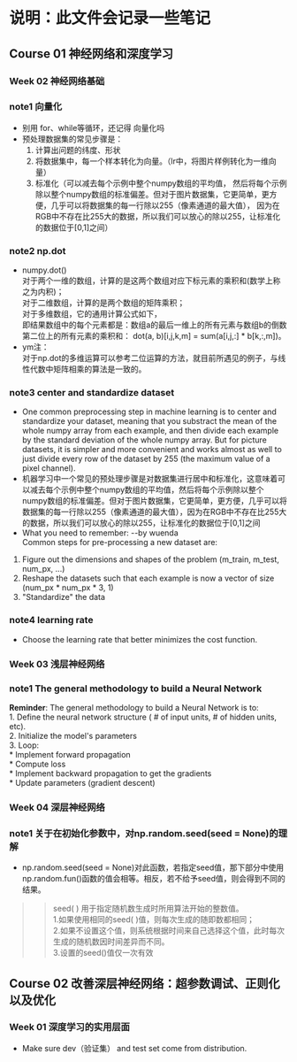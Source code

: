 # 说明：此文件会记录一些笔记    </br>

## Course 01 神经网络和深度学习    </br>

### Week 02 神经网络基础    </br>

### note1 向量化    </br>
* 别用 for、while等循环，还记得 向量化吗
* 预处理数据集的常见步骤是：    </br>
  1. 计算出问题的纬度、形状    </br>
  2. 将数据集中，每一个样本转化为向量。（lr中，将图片样例转化为一维向量）    </br>
  3. 标准化（可以减去每个示例中整个numpy数组的平均值， 然后将每个示例除以整个numpy数组的标准偏差。但对于图片数据集，它更简单，更方便，几乎可以将数据集的每一行除以255（像素通道的最大值）， 因为在RGB中不存在比255大的数据，所以我们可以放心的除以255，让标准化的数据位于[0,1]之间）    </br>

### note2 np.dot    </br>

* numpy.dot()          </br>
对于两个一维的数组，计算的是这两个数组对应下标元素的乘积和(数学上称之为内积)；    </br>
对于二维数组，计算的是两个数组的矩阵乘积；       </br>
对于多维数组，它的通用计算公式如下，      </br>
即结果数组中的每个元素都是：数组a的最后一维上的所有元素与数组b的倒数第二位上的所有元素的乘积和： dot(a, b)[i,j,k,m] = sum(a[i,j,:] * b[k,:,m])。    </br>
* ym注：         </br>
对于np.dot的多维运算可以参考二位运算的方法，就目前所遇见的例子，与线性代数中矩阵相乘的算法是一致的。    </br>
### note3 center and standardize dataset    </br> 
* One common preprocessing step in machine learning is to center and standardize your dataset, meaning that you substract the mean of the whole numpy array from each example, and then divide each example by the standard deviation of the whole numpy array. But for picture datasets, it is simpler and more convenient and works almost as well to just divide every row of the dataset by 255 (the maximum value of a pixel channel).
* 机器学习中一个常见的预处理步骤是对数据集进行居中和标准化，这意味着可以减去每个示例中整个numpy数组的平均值，然后将每个示例除以整个numpy数组的标准偏差。但对于图片数据集，它更简单，更方便，几乎可以将数据集的每一行除以255（像素通道的最大值），因为在RGB中不存在比255大的数据，所以我们可以放心的除以255，让标准化的数据位于[0,1]之间
* What you need to remember: --by wuenda     </br> 
Common steps for pre-processing a new dataset are:
1. Figure out the dimensions and shapes of the problem (m_train, m_test, num_px, ...)    </br> 
2. Reshape the datasets such that each example is now a vector of size (num_px * num_px * 3, 1)    </br> 
3. "Standardize" the data    </br> 

### note4 learning rate    </br>
* Choose the learning rate that better minimizes the cost function.    </br>

### Week 03 浅层神经网络    </br>

### note1 The general methodology to build a Neural Network    </br>
**Reminder**: The general methodology to build a Neural Network is to:    </br>
    1. Define the neural network structure ( # of input units,  # of hidden units, etc).     </br>
    2. Initialize the model's parameters    </br>
    3. Loop:    </br>
        * Implement forward propagation    </br>
        * Compute loss    </br>
        * Implement backward propagation to get the gradients    </br>
        * Update parameters (gradient descent)    </br>


### Week 04 深层神经网络    </br>
### note1 关于在初始化参数中，对np.random.seed(seed = None)的理解    </br>
* np.random.seed(seed = None)对此函数，若指定seed值，那下部分中使用np.random.fun()函数的值会相等。相反，若不给予seed值，则会得到不同的结果。    </br>
>>seed( ) 用于指定随机数生成时所用算法开始的整数值。     </br>
>>1.如果使用相同的seed( )值，则每次生成的随即数都相同；     </br>
>>2.如果不设置这个值，则系统根据时间来自己选择这个值，此时每次生成的随机数因时间差异而不同。     </br>
>>3.设置的seed()值仅一次有效    </br>

## Course 02 改善深层神经网络：超参数调试、正则化以及优化    </br>

### Week 01 深度学习的实用层面    </br>
* Make sure dev（验证集） and test set come from distribution. </br>
